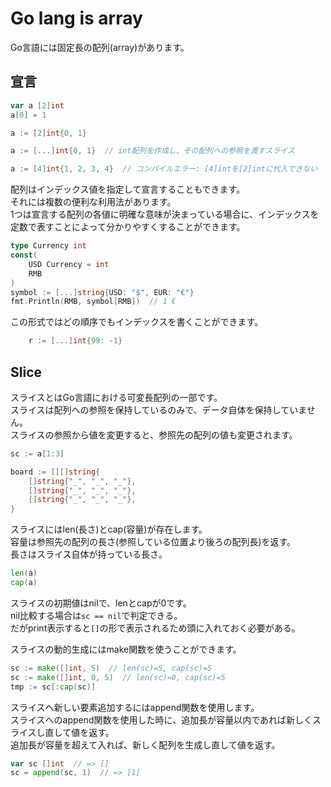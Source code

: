 # Go lang is array
Go言語には固定長の配列(array)があります。  

## 宣言
```go
var a [2]int
a[0] = 1

a := [2]int{0, 1}

a := [...]int{0, 1}  // int配列を作成し、その配列への参照を渡すスライス

a := [4]int{1, 2, 3, 4}  // コンパイルエラー: [4]intを[2]intに代入できない
```

配列はインデックス値を指定して宣言することもできます。  
それには複数の便利な利用法があります。  
1つは宣言する配列の各値に明確な意味が決まっている場合に、インデックスを定数で表すことによって分かりやすくすることができます。  

```go
type Currency int
const(
    USD Currency = int
    RMB
)
symbol := [...]string{USD: "$", EUR: "€"}
fmt.Println(RMB, symbol[RMB])  // 1 €
```

この形式ではどの順序でもインデックスを書くことができます。  

```go
    r := [...]int{99: -1}
```


## Slice
スライスとはGo言語における可変長配列の一部です。  
スライスは配列への参照を保持しているのみで、データ自体を保持していません。  
スライスの参照から値を変更すると、参照先の配列の値も変更されます。  
```go
sc := a[1:3]

board := [][]string{
    []string{"_", "_", "_"},
    []string{"_", "_", "_"},
    []string{"_", "_", "_"},
}
```


スライスにはlen(長さ)とcap(容量)が存在します。  
容量は参照先の配列の長さ(参照している位置より後ろの配列長)を返す。  
長さはスライス自体が持っている長さ。  
```go
len(a)
cap(a)
```


スライスの初期値はnilで、lenとcapが0です。  
nil比較する場合は`sc == nil`で判定できる。  
だがprint表示すると`[]`の形で表示されるため頭に入れておく必要がある。  


スライスの動的生成にはmake関数を使うことができます。  
```go
sc := make([]int, 5)  // len(sc)=5, cap(sc)=5
sc := make([]int, 0, 5)  // len(sc)=0, cap(sc)=5
tmp := sc[:cap(sc)]
```


スライスへ新しい要素追加するにはappend関数を使用します。  
スライスへのappend関数を使用した時に、追加長が容量以内であれば新しくスライスし直して値を返す。  
追加長が容量を超えて入れば、新しく配列を生成し直して値を返す。
```go
var sc []int  // => []
sc = append(sc, 1)  // => [1]
```


